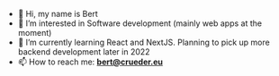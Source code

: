 - 👋 Hi, my name is Bert
- 👀 I’m interested in Software development (mainly web apps at the moment)
- 🌱 I’m currently learning React and NextJS. Planning to pick up more backend development later in 2022 
- 📫 How to reach me: **bert@crueder.eu**
<!--- 💞️ I’m looking to collaborate on ... --->

<!---
bertjee321/bertjee321 is a ✨ special ✨ repository because its `README.md` (this file) appears on your GitHub profile.
You can click the Preview link to take a look at your changes.--->

